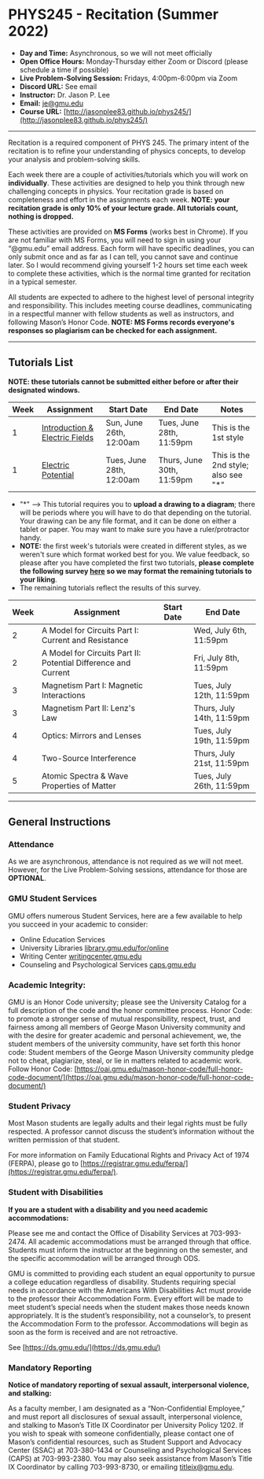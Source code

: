 # PHYS245 - Recitation (Summer 2022)

- **Day and Time:** Asynchronous, so we will not meet officially
- **Open Office Hours:** Monday-Thursday either Zoom or Discord (please schedule a time if possible)
- **Live Problem-Solving Session:** Fridays, 4:00pm-6:00pm via Zoom
- **Discord URL:** See email
- **Instructor:** Dr. Jason P. Lee
- **Email:** [je@gmu.edu](je@gmu.edu)
- **Course URL:** [http://jasonplee83.github.io/phys245/](http://jasonplee83.github.io/phys245/)

_____

Recitation is a required component of PHYS 245. The primary intent of the recitation is to refine your understanding of physics concepts, to develop your analysis and problem-solving skills.

Each week there are a couple of activities/tutorials which you will work on **individually**. These activities are designed to help you think through new challenging concepts in physics. Your recitation grade is based on completeness and effort in the assignments each week. **NOTE: your recitation grade is only 10% of your lecture grade. All tutorials count, nothing is dropped.**

These activities are provided on **MS Forms** (works best in Chrome). If you are not familiar with MS Forms, you will need to sign in using your “@gmu.edu” email address. Each form will have specific deadlines, you can only submit once and as far as I can tell, you cannot save and continue later. So I would recommend giving yourself 1-2 hours set time each week to complete these activities, which is the normal time granted for recitation in a typical semester.

All students are expected to adhere to the highest level of personal integrity and responsibility. This includes meeting course deadlines, communicating in a respectful manner with fellow students as well as instructors, and following Mason’s Honor Code. **NOTE: MS Forms records everyone's responses so plagiarism can be checked for each assignment.**

_____

## Tutorials List
**NOTE: these tutorials cannot be submitted either before or after their designated windows.**

| Week | Assignment                                                              | Start Date               | End Date                  | Notes |
| ---- | ----------------------------------------------------------------------- | ------------------------ | ------------------------- | ----- |
| 1    | [Introduction & Electric Fields](https://forms.office.com/r/Tp5EH5CxPh) | Sun, June 26th, 12:00am  | Tues, June 28th, 11:59pm  | This is the 1st style      |
| 1    | [Electric Potential](https://forms.office.com/r/j4rzzPAAjX)             | Tues, June 28th, 12:00am | Thurs, June 30th, 11:59pm | This is the 2nd style; also see "*"      |

- "*" --> This tutorial requires you to **upload a drawing to a diagram**; there will be periods where you will have to do that depending on the tutorial. Your drawing can be any file format, and it can be done on either a tablet or paper. You may want to make sure you have a ruler/protractor handy.
- **NOTE:** the first week's tutorials were created in different styles, as we weren't sure which format worked best for you. We value feedback, so please after you have completed the first two tutorials, **please complete the following survey [here](https://forms.office.com/r/ieZCB5qeZ0) so we may format the remaining tutorials to your liking**.
- The remaining tutorials reflect the results of this survey.

| Week | Assignment                                                     | Start Date | End Date                  |
| ---- | -------------------------------------------------------------- | ---------- | ------------------------- |
| 2    | A Model for Circuits Part I: Current and Resistance            |            | Wed, July 6th, 11:59pm    |
| 2    | A Model for Circuits Part II: Potential Difference and Current |            | Fri, July 8th, 11:59pm    |
| 3    | Magnetism Part I: Magnetic Interactions                        |            | Tues, July 12th, 11:59pm  |
| 3    | Magnetism Part II: Lenz's Law                                  |            | Thurs, July 14th, 11:59pm |
| 4    | Optics: Mirrors and Lenses                                     |            | Tues, July 19th, 11:59pm  |
| 4    | Two-Source Interference                                        |            | Thurs, July 21st, 11:59pm |
| 5     | Atomic Spectra & Wave Properties of Matter                                                               |            | Tues, July 26th, 11:59pm                          |

_____

## General Instructions

### Attendance
As we are asynchronous, attendance is not required as we will not meet. However, for the Live Problem-Solving sessions, attendance for those are **OPTIONAL**.

### GMU Student Services
GMU offers numerous Student Services, here are a few available to help you succeed in your academic to consider:
- Online Education Services
- University Libraries [library.gmu.edu/for/online](library.gmu.edu/for/online)
- Writing Center [writingcenter.gmu.edu](writingcenter.gmu.edu)
- Counseling and Psychological Services [caps.gmu.edu](caps.gmu.edu)

### Academic Integrity:
GMU is an Honor Code university; please see the University Catalog for a full description of the code and the honor committee process. Honor Code: to promote a stronger sense of mutual responsibility, respect, trust, and fairness among all members of George Mason University community and with the desire for greater academic and personal achievement, we, the student members of the university community, have set forth this honor code: Student members of the George Mason University community pledge not to cheat, plagiarize, steal, or lie in matters related to academic work. Follow Honor Code: [https://oai.gmu.edu/mason-honor-code/full-honor-code-document/](https://oai.gmu.edu/mason-honor-code/full-honor-code-document/)

### Student Privacy 

Most Mason students are legally adults and their legal rights must be fully respected. A professor cannot discuss the student’s information without the written permission of that student.

For more information on Family Educational Rights and Privacy Act of 1974 (FERPA), please go to [https://registrar.gmu.edu/ferpa/](https://registrar.gmu.edu/ferpa/).

### Student with Disabilities
**If you are a student with a disability and you need academic accommodations:**

Please see me and contact the Office of Disability Services at 703-993-2474. All academic accommodations must be arranged through that office. Students must inform the instructor at the beginning on the semester, and the specific accommodation will be arranged through ODS.

GMU is committed to providing each student an equal opportunity to pursue a college education regardless of disability. Students requiring special needs in accordance with the Americans With Disabilities Act must provide to the professor their Accommodation Form. Every effort will be made to meet student’s special needs when the student makes those needs known appropriately. It is the student’s responsibility, not a counselor’s, to present the Accommodation Form to the professor. Accommodations will begin as soon as the form is received and are not retroactive.

See [https://ds.gmu.edu/](https://ds.gmu.edu/)

### Mandatory Reporting
**Notice of mandatory reporting of sexual assault, interpersonal violence, and stalking:**

As a faculty member, I am designated as a “Non-Confidential Employee,” and must report all disclosures of sexual assault, interpersonal violence, and stalking to Mason’s Title IX Coordinator per University Policy 1202. If you wish to speak with someone confidentially, please contact one of Mason’s confidential resources, such as Student Support and Advocacy Center (SSAC) at 703-380-1434 or Counseling and Psychological Services (CAPS) at 703-993-2380. You may also seek assistance from Mason’s Title IX Coordinator by calling 703-993-8730, or emailing [titleix@gmu.edu](titleix@gmu.edu).
